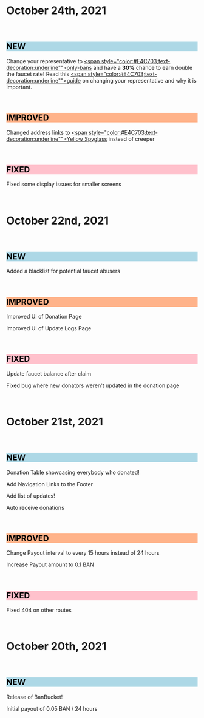# October 24th, 2021

&nbsp;

<h2 style="background-color:#ADD8E6;color:black">NEW</h2>

Change your representative to [<span style="color:#E4C703;text-decoration:underline"">only-bans</span>](https://www.yellowspyglass.com/account/ban_1on1ybanskzzsqize1477wximtkdzrftmxqtajtwh4p4tg1w6awn1hq677cp) and have a **30%** chance to earn double the faucet rate! Read this [<span style="color:#E4C703;text-decoration:underline"">guide</span>](https://jungletv.live/documents/badrepresentativehelp) on changing your representative and why it is important.

&nbsp;

<h2 style="background-color:#ffb38a;color:black">IMPROVED</h2>

Changed address links to [<span style="color:#E4C703;text-decoration:underline"">Yellow Spyglass</span>](https://yellowspyglass.com/) instead of creeper

&nbsp;

<h2 style="background-color:#ffc1cc;color:black">FIXED</h2>

Fixed some display issues for smaller screens

&nbsp;

# October 22nd, 2021

&nbsp;

<h2 style="background-color:#ADD8E6;color:black">NEW</h2>

Added a blacklist for potential faucet abusers

&nbsp;

<h2 style="background-color:#ffb38a;color:black">IMPROVED</h2>

Improved UI of Donation Page

Improved UI of Update Logs Page

&nbsp;

<h2 style="background-color:#ffc1cc;color:black">FIXED</h2>

Update faucet balance after claim

Fixed bug where new donators weren't updated in the donation page

&nbsp;

# October 21st, 2021

&nbsp;

<h2 style="background-color:#ADD8E6;color:black">NEW</h2>

Donation Table showcasing everybody who donated!

Add Navigation Links to the Footer

Add list of updates!

Auto receive donations

&nbsp;

<h2 style="background-color:#ffb38a;color:black">IMPROVED</h2>

Change Payout interval to every 15 hours instead of 24 hours

Increase Payout amount to 0.1 BAN

&nbsp;

<h2 style="background-color:#ffc1cc;color:black">FIXED</h2>

Fixed 404 on other routes
  
&nbsp;

# October 20th, 2021

&nbsp;

<h2 style="background-color:#ADD8E6;color:black">NEW</h2>

Release of BanBucket!
  
Initial payout of 0.05 BAN / 24 hours
